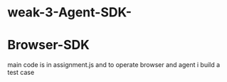 ﻿# weak-3-Agent-SDK-
# Browser-SDK

main code is in assignment.js
and to operate browser and agent i build a test case 
